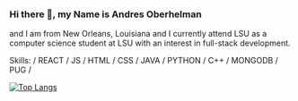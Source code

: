 ### Hi there 👋,  my Name is Andres Oberhelman
and I am from New Orleans, Louisiana and I currently attend LSU as a computer science student at LSU with an interest in full-stack development. 

Skills:  / REACT / JS / HTML / CSS / JAVA / PYTHON / C++ / MONGODB / PUG /

[![Top Langs](https://github-readme-stats.vercel.app/api/top-langs/?username=AndresOberhelman&langs_count=8)](https://github.com/anuraghazra/github-readme-stats)






